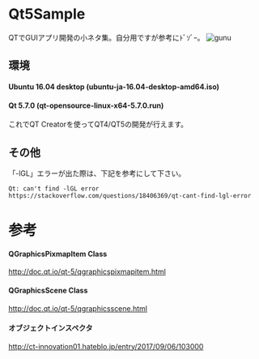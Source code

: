 # Qt5Sample
QTでGUIアプリ開発の小ネタ集。自分用ですが参考にﾄﾞｿﾞｰ。
![gunu](https://user-images.githubusercontent.com/35975215/36033233-bea92c12-0df3-11e8-8b35-f6bba60f58ed.png)

## 環境
#### Ubuntu 16.04 desktop (ubuntu-ja-16.04-desktop-amd64.iso)
#### Qt 5.7.0 (qt-opensource-linux-x64-5.7.0.run)
これでQT Creatorを使ってQT4/QT5の開発が行えます。
## その他
「-lGL」エラーが出た際は、下記を参考にして下さい。
```
Qt: can't find -lGL error
https://stackoverflow.com/questions/18406369/qt-cant-find-lgl-error
```
# 参考
#### QGraphicsPixmapItem Class
http://doc.qt.io/qt-5/qgraphicspixmapitem.html
#### QGraphicsScene Class
http://doc.qt.io/qt-5/qgraphicsscene.html
#### オブジェクトインスペクタ
http://ct-innovation01.hateblo.jp/entry/2017/09/06/103000
